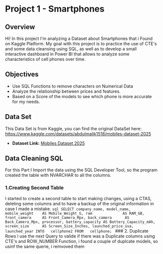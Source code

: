 # Project 1 - Smartphones
## Overview
Hi! In this project I'm analyzing a Dataset about Smartphones that i Found on Kaggle Platform.
My goal with this project is to practice the use of CTE's and some data cleansing using SQL, as well as to develop a small interactive dashboard in Power BI that allows to analyze some characteristics of cell phones over time.

## Objectives
  -  Use SQL Functions to remove characters on Numerical Data
  -  Analyze the relationship between prices and features.
  -  Based on a Score of the models to see which phone is more accurate for my needs.

## Data Set
This Data Set is from Kaggle, you can find the original DataSet here:
https://www.kaggle.com/datasets/abdulmalik1518/mobiles-dataset-2025
- **Dataset Link:** [Mobiles Dataset 2025](https://www.kaggle.com/datasets/abdulmalik1518/mobiles-dataset-2025)

## Data Cleaning SQL
For this Part I Import the data using the SQL Developer Tool, so the program created the table with NVARCHAR to all the columns.


###   1.Creating Second Table
I started to create a second table to start making changes, using a CTAS, deleting some columns and to have a backup of the original information in case I made a mistake.
     ```sql
     SELECT company_name,
       model_name,
       mobile_weight    AS Mobile_Weight_G,
       ram              AS RAM_GB,
       front_camera     AS Front_Camera_Mpx,
       back_camera      AS Back_Camera_Mpx,
       processor,
       battery_capacity AS Battery_Capacity_mAh,
       screen_size      AS Screen_Size_Inches,
       launched_price_usa,
       launched_year
     INTO   cellphone2
     FROM   cellphone;
     ```
     ### 2. Duplicate Rows
     I use the next Query to valide if there was a Duplicate columns using CTE's and ROW_NUMBER Function, i found a couple of duplcate models, so usinf the same querie, i remvoved them
     
